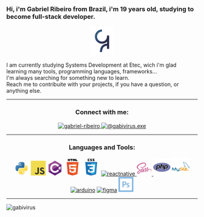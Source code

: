 <h3 align="left">Hi, i'm Gabriel Ribeiro from Brazil, i'm 19 years old, studying to become full-stack developer.</h3>
<p align="center"><img src="logo.png" alt="Logo" width="60"/></p>
<p>
    I am currently studying Systems Development at Etec, wich i'm glad learning many tools, programming languages, frameworks...<br>
    I'm always searching for something new to learn.<br>
    Reach me to contribuite with your projects, if you have a question, or anything else.<br>
</p>

<div class="cotact" >
    <hr>
    <h3 align="center">Connect with me:</h3>
    <p align="center">
        <a href="https://linkedin.com/in/gabriel-ribeiro-a57667213" target="blank">
            <img align="center" src="https://raw.githubusercontent.com/rahuldkjain/github-profile-readme-generator/master/src/images/icons/Social/linked-in-alt.svg" alt="gabriel-ribeiro" height="30" width="40" />
        </a>
<a href="https://instagram.com/@gabivirus.exe" target="blank"><img align="center" src="https://raw.githubusercontent.com/rahuldkjain/github-profile-readme-generator/master/src/images/icons/Social/instagram.svg" alt="@gabivirus.exe" height="30" width="40" />
        </a>
    </p>
</div>


<!--<div class="boards">
    <hr>
  <p align="center"><img align="center" src="https://github-readme-stats.vercel.app/api/top-langs?username=gabivirus&show_icons=true&theme=tokyonight&title_color=f103db&text_color=d897c7&locale=en&layout=compact" alt="gabivirus" /></p>
</div><!---->

<div class="languages">
    <hr>
    <h3 align="center">Languages and Tools:</h3>
    <p align="center">
        <a href="https://www.python.org" target="_blank"> <img src="https://raw.githubusercontent.com/devicons/devicon/master/icons/python/python-original.svg" alt="python" width="40" height="40"/></a>
        <a href="https://developer.mozilla.org/en-US/docs/Web/JavaScript" target="_blank"> <img src="https://raw.githubusercontent.com/devicons/devicon/master/icons/javascript/javascript-original.svg" alt="javascript" width="40" height="40"/></a>
        <a href="https://www.w3schools.com/cs/" target="_blank"> <img src="https://raw.githubusercontent.com/devicons/devicon/master/icons/csharp/csharp-original.svg" alt="csharp" width="40" height="40"/></a>
        <a href="https://www.w3.org/html/" target="_blank"> <img src="https://raw.githubusercontent.com/devicons/devicon/master/icons/html5/html5-original-wordmark.svg" alt="html5" width="45" height="45"/></a>
        <a href="https://www.w3schools.com/css/" target="_blank"> <img src="https://raw.githubusercontent.com/devicons/devicon/master/icons/css3/css3-original-wordmark.svg" alt="css3" width="45" height="45"/></a>
        <a href="https://reactnative.dev/" target="_blank"> <img src="https://reactnative.dev/img/header_logo.svg" alt="reactnative" width="40" height="40"/> </a>
        <a href="https://sass-lang.com" target="_blank"> <img src="https://raw.githubusercontent.com/devicons/devicon/master/icons/sass/sass-original.svg" alt="sass" width="40" height="40"/> </a>
        <a href="https://www.php.net" target="_blank"> <img src="https://raw.githubusercontent.com/devicons/devicon/master/icons/php/php-original.svg" alt="php" width="45" height="45"/></a>
        <a href="https://www.mysql.com/" target="_blank"> <img src="https://raw.githubusercontent.com/devicons/devicon/master/icons/mysql/mysql-original-wordmark.svg" alt="mysql" width="48" height="48"/></a>
        <a href="https://www.arduino.cc/" target="_blank"><img src="https://cdn.worldvectorlogo.com/logos/arduino-1.svg" alt="arduino" width="40" height="40"/></a>
        <a href="https://www.figma.com/" target="_blank"> <img src="https://www.vectorlogo.zone/logos/figma/figma-icon.svg" alt="figma" width="40" height="40"/></a>
        <a href="https://www.photoshop.com/en" target="_blank"> <img src="https://raw.githubusercontent.com/devicons/devicon/master/icons/photoshop/photoshop-line.svg" alt="photoshop" width="40" height="40"/></a>
    </p>
    <hr>
</div>

<p align="left"> <img src="https://komarev.com/ghpvc/?username=gabivirus&label=Profile%20views&color=0e75b6&style=flat" alt="gabivirus" />
 </p>
